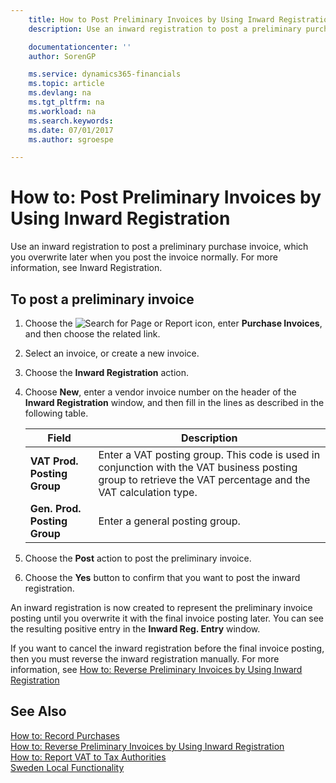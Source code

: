 ```yaml
---
    title: How to Post Preliminary Invoices by Using Inward Registration
    description: Use an inward registration to post a preliminary purchase invoice, which you overwrite later when you post the invoice normally.

    documentationcenter: ''
    author: SorenGP

    ms.service: dynamics365-financials
    ms.topic: article
    ms.devlang: na
    ms.tgt_pltfrm: na
    ms.workload: na
    ms.search.keywords:
    ms.date: 07/01/2017
    ms.author: sgroespe

---
```

# How to: Post Preliminary Invoices by Using Inward Registration
Use an inward registration to post a preliminary purchase invoice, which you overwrite later when you post the invoice normally. For more information, see Inward Registration.  

## To post a preliminary invoice  

1.  Choose the ![Search for Page or Report](../../media/ui-search/search_small.png "Search for Page or Report icon") icon, enter **Purchase Invoices**, and then choose the related link.  
2.  Select an invoice, or create a new invoice.  
3.  Choose the **Inward Registration** action.  
4.  Choose **New**, enter a vendor invoice number on the header of the **Inward Registration** window, and then fill in the lines as described in the following table.  

    |Field|Description|  
    |---------------------------------|---------------------------------------|  
    |**VAT Prod. Posting Group**|Enter a VAT posting group. This code is used in conjunction with the VAT business posting group to retrieve the VAT percentage and the VAT calculation type.|  
    |**Gen. Prod. Posting Group**|Enter a general posting group.|  

5.  Choose the **Post** action to post the preliminary invoice.  
6.  Choose the **Yes** button to confirm that you want to post the inward registration.  

An inward registration is now created to represent the preliminary invoice posting until you overwrite it with the final invoice posting later. You can see the resulting positive entry in the **Inward Reg. Entry** window.  

If you want to cancel the inward registration before the final invoice posting, then you must reverse the inward registration manually. For more information, see [How to: Reverse Preliminary Invoices by Using Inward Registration](how-to-reverse-preliminary-invoices-by-using-inward-registration.md)  

## See Also  
 [How to: Record Purchases](../../purchasing-how-record-purchases.md)   
 [How to: Reverse Preliminary Invoices by Using Inward Registration](how-to-reverse-preliminary-invoices-by-using-inward-registration.md)   
 [How to: Report VAT to Tax Authorities](../../finance-how-report-vat.md)   
 [Sweden Local Functionality](sweden-local-functionality.md)
